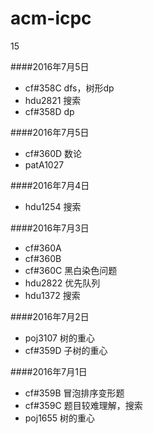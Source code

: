 # acm-icpc
15

####2016年7月5日
- cf#358C dfs，树形dp
- hdu2821 搜索
- cf#358D dp

####2016年7月5日
- cf#360D 数论
- patA1027

####2016年7月4日
- hdu1254 搜索

####2016年7月3日
- cf#360A
- cf#360B
- cf#360C 黑白染色问题
- hdu2822 优先队列
- hdu1372 搜索

####2016年7月2日
- poj3107 树的重心
- cf#359D 子树的重心

####2016年7月1日  
- cf#359B 冒泡排序变形题
- cf#359C 题目较难理解，搜索
- poj1655 树的重心
